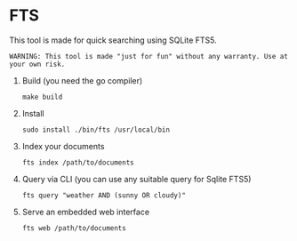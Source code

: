 # FTS

This tool is made for quick searching using SQLite FTS5.

   `WARNING: This tool is made "just for fun" without any warranty. Use at your own risk.`

1. Build (you need the go compiler)

    ```shell
    make build
    ```

2. Install

    ```shell
    sudo install ./bin/fts /usr/local/bin
    ```

3. Index your documents

   ```shell
   fts index /path/to/documents
   ```

4. Query via CLI (you can use any suitable query for Sqlite FTS5)

   ```shell
   fts query "weather AND (sunny OR cloudy)"
   ```

5. Serve an embedded web interface

   ```shell
   fts web /path/to/documents
   ```